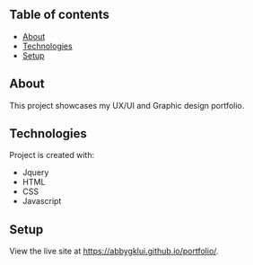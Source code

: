 ## Table of contents
* [About](#About)
* [Technologies](#technologies)
* [Setup](#setup)

## About
This project showcases my UX/UI and Graphic design portfolio.
	
## Technologies
Project is created with:
* Jquery
* HTML
* CSS
* Javascript
	
## Setup
View the live site at https://abbygklui.github.io/portfolio/.
